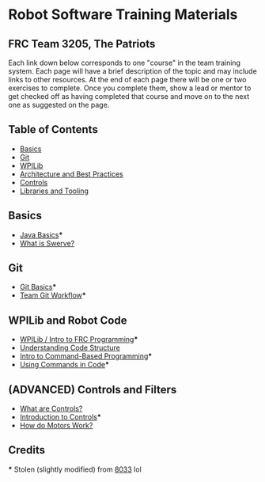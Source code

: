 # Robot Software Training Materials

## FRC Team 3205, The Patriots

Each link down below corresponds to one "course" in the team training system.
Each page will have a brief description of the topic and may include links to other resources.
At the end of each page there will be one or two exercises to complete.
Once you complete them, show a lead or mentor to get checked off as having completed that course and move on to the next one as suggested on the page.

## Table of Contents

- [Basics](#basics)
- [Git](#git)
- [WPILib](#wpilib)
- [Architecture and Best Practices](#architecture-and-best-practices)
- [Controls](#controls)
- [Libraries and Tooling](#libraries-and-tooling)

## Basics

- [Java Basics](Basics/Java.md)__*__
- [What is Swerve?](Basics/Swerve.md)

## Git

- [Git Basics](Basics/BasicGit.md)__*__
- [Team Git Workflow](Basics/GitWorkflow.md)__*__

## WPILib and Robot Code

- [WPILib / Intro to FRC Programming](WPILibBasics/GettingStarted.md)__*__
- [Understanding Code Structure](WPILibBasics/CodeStructure.md)
- [Intro to Command-Based Programming](WPILibBasics/CommandBasedIntro.md)__*__
- [Using Commands in Code](WPILibBasics/UsingCommands.md)__*__

## (ADVANCED) Controls and Filters
- [What are Controls?](AdvancedControls/ControlsBasics.md)
- [Introduction to Controls](AdvancedControls/ControlsIntro.md)__*__
- [How do Motors Work?](AdvancedControls/MotorsBasics.md)

## Credits
__*__ Stolen (slightly modified) from [8033](https://github.com/HighlanderRobotics/Highlanders-Training/tree/main) lol
